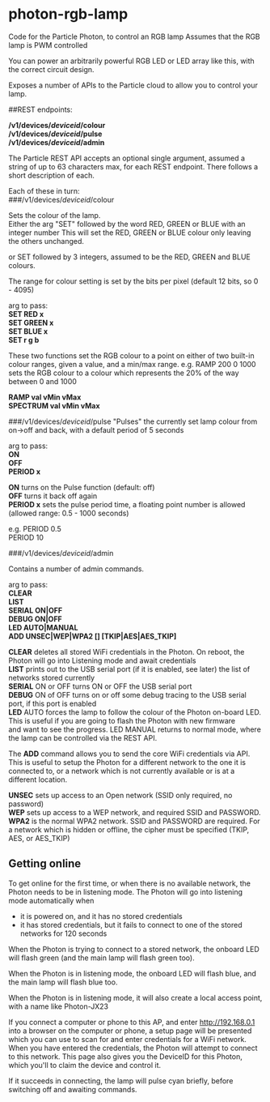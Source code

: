# photon-rgb-lamp
Code for the Particle Photon, to control an RGB lamp
Assumes that the RGB lamp is PWM controlled

You can power an arbitrarily powerful RGB LED or LED array like this, with the correct circuit design.

Exposes a number of APIs to the Particle cloud to allow you to control your lamp.

##REST endpoints:  

**/v1/devices/_deviceid_/colour**  
**/v1/devices/_deviceid_/pulse**  
**/v1/devices/_deviceid_/admin**  

The Particle REST API accepts an optional single argument, assumed a string of up to 63 characters max, for each REST endpoint.
There follows a short description of each. 

Each of these in turn:  
###/v1/devices/_deviceid_/colour  

Sets the colour of the lamp.  
Either the arg "SET" followed by the word RED, GREEN or BLUE with an integer number
This will set the RED, GREEN or BLUE colour only leaving the others unchanged.

or SET followed by 3 integers, assumed to be the RED, GREEN and BLUE colours.

The range for colour setting is set by the bits per pixel (default 12 bits, so 0 - 4095)

arg to pass:  
**SET RED   x**  
**SET GREEN x**  
**SET BLUE  x**  
**SET r g b**  

These two functions set the RGB colour to a point on either of two built-in colour ranges, given a value, and a min/max range.
e.g. RAMP 200 0 1000 sets the RGB colour to a colour which represents the 20% of the way between 0 and 1000

**RAMP val vMin vMax**  
**SPECTRUM val vMin vMax**  

###/v1/devices/_deviceid_/pulse
"Pulses" the currently set lamp colour from on->off and back, with a default period of 5 seconds

arg to pass:  
**ON**  
**OFF**  
**PERIOD x**  
  
**ON** turns on the Pulse function (default: off)  
**OFF** turns it back off again  
**PERIOD x** sets the pulse period time, a floating point number is allowed (allowed range: 0.5 - 1000 seconds)  

e.g. PERIOD 0.5  
     PERIOD 10  
	 
###/v1/devices/_deviceid_/admin

Contains a number of admin commands.

arg to pass:  
**CLEAR**  
**LIST**   
**SERIAL ON|OFF**  
**DEBUG  ON|OFF**  
**LED    AUTO|MANUAL**  
**ADD    UNSEC|WEP|WPA2 <SSID> [<PASSWORD>] [TKIP|AES|AES_TKIP]**  

**CLEAR** deletes all stored WiFi credentials in the Photon. On reboot, the Photon will go into Listening mode and await credentials  
**LIST**  prints out to the USB serial port (if it is enabled, see later) the list of networks stored currently  
**SERIAL** ON or OFF turns ON or OFF the USB serial port  
**DEBUG** ON of OFF turns on or off some debug tracing to the USB serial port, if this port is enabled  
**LED** AUTO forces the lamp to follow the colour of the Photon on-board LED. This is useful if you are going to flash the Photon with new firmware  
    and want to see the progress. LED MANUAL returns to normal mode, where the lamp can be controlled via the REST API.  
  
The **ADD** command	allows you to send the core WiFi credentials via API. This is useful to setup the Photon for a different network to the 
one it is connected to, or a network which is not currently available or is at a different location.  
    
**UNSEC** sets up access to an Open network (SSID only required, no password)  
**WEP** sets up access to a WEP network, and required SSID and PASSWORD.  
**WPA2** is the normal WPA2 network. SSID and PASSWORD are required. For a network which is hidden or offline, the cipher must be specified (TKIP, AES, or AES_TKIP)  

## Getting online
To get online for the first time, or when there is no available network, the Photon needs to be in listening mode. The Photon will go into listening mode automatically when

* it is powered on, and it has no stored credentials
* it has stored credentials, but it fails to connect to one of the stored networks for 120 seconds

When the Photon is trying to connect to a stored network, the onboard LED will flash green (and the main lamp will flash green too).  

When the Photon is in listening mode, the onboard LED will flash blue, and the main lamp will flash blue too.

When the Photon is in listening mode, it will also create a local access point, with a name like Photon-JX23

If you connect a computer or phone to this AP, and enter http://192.168.0.1 into a browser on the computer or phone, a setup page will be presented which you can use to scan for and enter credentials for a WiFi network.
When you have entered the credentials, the Photon will attempt to connect to this network. This page also gives you the DeviceID for this Photon, which you'll to claim the device and control it.

If it succeeds in connecting, the lamp will pulse cyan briefly, before switching off and awaiting commands.
       